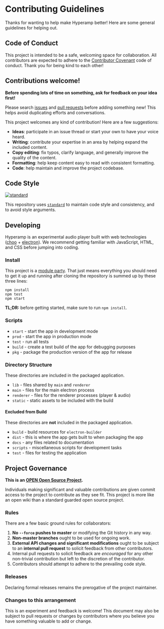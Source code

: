 # Contributing Guidelines

Thanks for wanting to help make Hyperamp better! Here are some general guidelines for helping out.

## Code of Conduct

This project is intended to be a safe, welcoming space for collaboration. All contributors are expected to adhere to the [Contributor Covenant](http://contributor-covenant.org) code of conduct. Thank you for being kind to each other!

## Contributions welcome!

**Before spending lots of time on something, ask for feedback on your idea first!**

Please search [issues](../../issues/) and [pull requests](../../pulls/) before adding something new! This helps avoid duplicating efforts and conversations.

This project welcomes any kind of contribution! Here are a few suggestions:

- **Ideas**: participate in an issue thread or start your own to have your voice heard.
- **Writing**: contribute your expertise in an area by helping expand the included content.
- **Copy editing**: fix typos, clarify language, and generally improve the quality of the content.
- **Formatting**: help keep content easy to read with consistent formatting.
- **Code**: help maintain and improve the project codebase.

## Code Style

[![standard][standard-image]][standard-url]

This repository uses [`standard`][standard-url] to maintain code style and consistency, and to avoid style arguments.

[standard-image]: https://cdn.rawgit.com/feross/standard/master/badge.svg
[standard-url]: https://github.com/feross/standard

## Developing

Hyperamp is an experimental audio player built with web technologies ([choo](https://github.com/yoshuawuyts/choo) + [electron](https://github.com/electron/electron)). We recommend getting familiar with JavaScript, HTML, and CSS before jumping into coding.

### Install

This project is a [module party](http://module.party). That just means everything you should need to get it up and running after cloning the repository is summed up by these three lines:

```
npm install
npm test
npm start
```

**TL;DR:** before getting started, make sure to run `npm install`.

### Scripts

- `start` - start the app in development mode
- `prod` - start the app in production mode
- `test` - run all tests
- `build` - create a test build of the app for debugging purposes
- `pkg` - package the production version of the app for release

### Directory Structure

These directories are included in the packaged application.

- `lib` - files shared by `main` and `renderer`
- `main` - files for the main electron process
- `renderer` - files for the renderer processes (player & audio)
- `static` - static assets to be included with the build

#### Excluded from Build

These directories are **not** included in the packaged application.

- `build` - build resources for `electron-builder`
- `dist` - this is where the app gets built to when packaging the app
- `docs` - any files related to documentation
- `scripts` - miscellaneous scripts for development tasks
- `test` - files for testing the application

## Project Governance

**This is an [OPEN Open Source Project](http://openopensource.org/).**

Individuals making significant and valuable contributions are given commit access to the project to contribute as they see fit. This project is more like an open wiki than a standard guarded open source project.

### Rules

There are a few basic ground rules for collaborators:

1. **No `--force` pushes to master** or modifying the Git history in any way.
1. **Non-master branches** ought to be used for ongoing work.
1. **External API changes and significant modifications** ought to be subject to an **internal pull request** to solicit feedback from other contributors.
1. Internal pull requests to solicit feedback are *encouraged* for any other non-trivial contribution but left to the discretion of the contributor.
1. Contributors should attempt to adhere to the prevailing code style.

### Releases

Declaring formal releases remains the prerogative of the project maintainer.

### Changes to this arrangement

This is an experiment and feedback is welcome! This document may also be subject to pull requests or changes by contributors where you believe you have something valuable to add or change.
